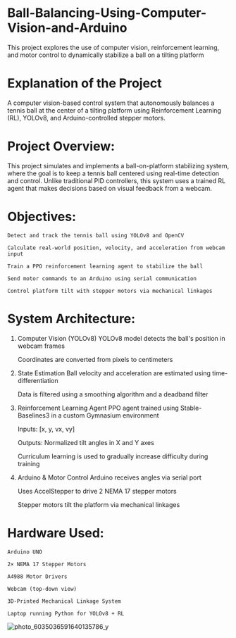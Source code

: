 # Ball-Balancing-Using-Computer-Vision-and-Arduino
This project explores the use of computer vision, reinforcement learning, and motor control to dynamically stabilize a ball on a tilting platform

# Explanation of the Project # 
A computer vision-based control system that autonomously balances a tennis ball at the center of a tilting platform using Reinforcement Learning (RL), YOLOv8, and Arduino-controlled stepper motors.

# Project Overview: #
This project simulates and implements a ball-on-platform stabilizing system, where the goal is to keep a tennis ball centered using real-time detection and control. Unlike traditional PID controllers, this system uses a trained RL agent that makes decisions based on visual feedback from a webcam.

# Objectives: #
	Detect and track the tennis ball using YOLOv8 and OpenCV

	Calculate real-world position, velocity, and acceleration from webcam input

	Train a PPO reinforcement learning agent to stabilize the ball

	Send motor commands to an Arduino using serial communication

	Control platform tilt with stepper motors via mechanical linkages

# System Architecture: #
1. Computer Vision (YOLOv8)
	YOLOv8 model detects the ball's position in webcam frames

	Coordinates are converted from pixels to centimeters

2. State Estimation
	Ball velocity and acceleration are estimated using time-differentiation

	Data is filtered using a smoothing algorithm and a deadband filter

3. Reinforcement Learning Agent
	PPO agent trained using Stable-Baselines3 in a custom Gymnasium environment

	Inputs: [x, y, vx, vy]

	Outputs: Normalized tilt angles in X and Y axes

	Curriculum learning is used to gradually increase difficulty during training

4. Arduino & Motor Control
	Arduino receives angles via serial port

	Uses AccelStepper to drive 2 NEMA 17 stepper motors

	Stepper motors tilt the platform via mechanical linkages

# Hardware Used: #
	Arduino UNO

	2× NEMA 17 Stepper Motors

	A4988 Motor Drivers

	Webcam (top-down view)

	3D-Printed Mechanical Linkage System

	Laptop running Python for YOLOv8 + RL
 
![photo_6035036591640135786_y](https://github.com/user-attachments/assets/ba74d33f-7a64-4c6d-855c-d5367be41764)
